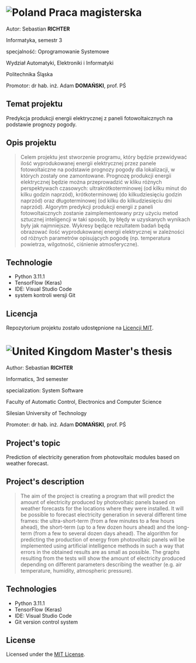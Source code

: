 # ![Poland](https://raw.githubusercontent.com/stevenrskelton/flag-icon/master/png/16/country-4x3/pl.png "Poland") Praca magisterska

Autor: Sebastian **RICHTER**

Informatyka, semestr 3

specjalność: Oprogramowanie Systemowe

Wydział Automatyki, Elektroniki i Informatyki

Politechnika Śląska

Promotor: dr hab. inż. Adam **DOMAŃSKI**, prof. PŚ

## Temat projektu

Predykcja produkcji energii elektrycznej z paneli fotowoltaicznych na podstawie prognozy pogody.

## Opis projektu

> Celem projektu jest stworzenie programu, który będzie przewidywać ilość wyprodukowanej energii elektrycznej przez panele fotowoltaiczne na podstawie prognozy pogody dla lokalizacji, w których zostały one zamontowane. Prognozę produkcji energii elektrycznej będzie można przeprowadzić w kliku różnych perspektywach czasowych: ultrakrótkoterminowej (od kilku minut do kilku godzin naprzód), krótkoterminowej (do kilkudziesięciu godzin naprzód) oraz długoterminowej (od kilku do kilkudziesięciu dni naprzód). Algorytm predykcji produkcji energii z paneli fotowoltaicznych zostanie zaimplementowany przy użyciu metod sztucznej inteligencji w taki sposób, by błędy w uzyskanych wynikach były jak najmniejsze. Wykresy będące rezultatem badań będą obrazować ilość wyprodukowanej energii elektrycznej w zależności od różnych parametrów opisujących pogodę (np. temperatura powietrza, wilgotność, ciśnienie atmosferyczne).

## Technologie

- Python 3.11.1
- TensorFlow (Keras)
- IDE: Visual Studio Code
- system kontroli wersji Git

## Licencja

Repozytorium projektu zostało udostępnione na [Licencji MIT](LICENSE).

# ![United Kingdom](https://raw.githubusercontent.com/stevenrskelton/flag-icon/master/png/16/country-4x3/gb.png "United Kingdom") Master's thesis

Author: Sebastian **RICHTER**

Informatics, 3rd semester

specialization: System Software

Faculty of Automatic Control, Electronics and Computer Science

Silesian University of Technology

Promoter: dr hab. inż. Adam **DOMAŃSKI**, prof. PŚ

## Project's topic

Prediction of electricity generation from photovoltaic modules based on weather forecast.

## Project's description

> The aim of the project is creating a program that will predict the amount of electricity produced by photovoltaic panels based on weather forecasts for the locations where they were installed. It will be possible to forecast electricity generation in several different time frames: the ultra-short-term (from a few minutes to a few hours ahead), the short-term (up to a few dozen hours ahead) and the long-term (from a few to several dozen days ahead). The algorithm for predicting the production of energy from photovoltaic panels will be implemented using artificial intelligence methods in such a way that errors in the obtained results are as small as possible. The graphs resulting from the tests will show the amount of electricity produced depending on different parameters describing the weather (e.g. air temperature, humidity, atmospheric pressure).

## Technologies

- Python 3.11.1
- TensorFlow (Keras)
- IDE: Visual Studio Code
- Git version control system

## License

Licensed under the [MIT License](LICENSE).
